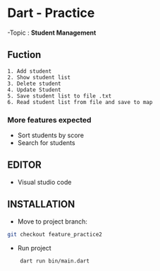 # Dart - Practice
-Topic : **Student Management**

## Fuction
    1. Add student
    2. Show student list
    3. Delete student
    4. Update Student
    5. Save student list to file .txt
    6. Read student list from file and save to map

### More features expected
- Sort students by score
- Search for students

## EDITOR
- Visual studio code

## INSTALLATION

- Move to project branch: 
```bash 
git checkout feature_practice2
 ```

- Run project
```bash 
    dart run bin/main.dart
```




